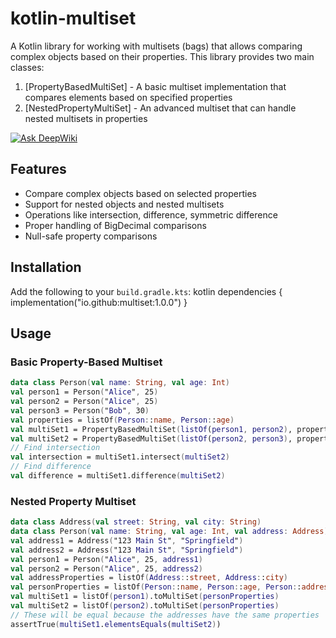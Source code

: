# kotlin-multiset

A Kotlin library for working with multisets (bags) that allows comparing complex objects based on their properties. This library provides two main classes:

1. [PropertyBasedMultiSet] - A basic multiset implementation that compares elements based on specified properties
2. [NestedPropertyMultiSet] - An advanced multiset that can handle nested multisets in properties

[![Ask DeepWiki](https://deepwiki.com/badge.svg)](https://deepwiki.com/shme7ev/kotlin-multiset)

## Features

- Compare complex objects based on selected properties
- Support for nested objects and nested multisets
- Operations like intersection, difference, symmetric difference
- Proper handling of BigDecimal comparisons
- Null-safe property comparisons

## Installation

Add the following to your `build.gradle.kts`:
kotlin dependencies { implementation("io.github:multiset:1.0.0") }


## Usage

### Basic Property-Based Multiset

```kotlin 
data class Person(val name: String, val age: Int)
val person1 = Person("Alice", 25) 
val person2 = Person("Alice", 25) 
val person3 = Person("Bob", 30)
val properties = listOf(Person::name, Person::age) 
val multiSet1 = PropertyBasedMultiSet(listOf(person1, person2), properties) 
val multiSet2 = PropertyBasedMultiSet(listOf(person2, person3), properties)
// Find intersection 
val intersection = multiSet1.intersect(multiSet2)
// Find difference 
val difference = multiSet1.difference(multiSet2)
```
### Nested Property Multiset

```kotlin 
data class Address(val street: String, val city: String) 
data class Person(val name: String, val age: Int, val address: Address)
val address1 = Address("123 Main St", "Springfield") 
val address2 = Address("123 Main St", "Springfield") 
val person1 = Person("Alice", 25, address1) 
val person2 = Person("Alice", 25, address2)
val addressProperties = listOf(Address::street, Address::city) 
val personProperties = listOf(Person::name, Person::age, Person::address)
val multiSet1 = listOf(person1).toMultiSet(personProperties) 
val multiSet2 = listOf(person2).toMultiSet(personProperties)
// These will be equal because the addresses have the same properties 
assertTrue(multiSet1.elementsEquals(multiSet2))
```